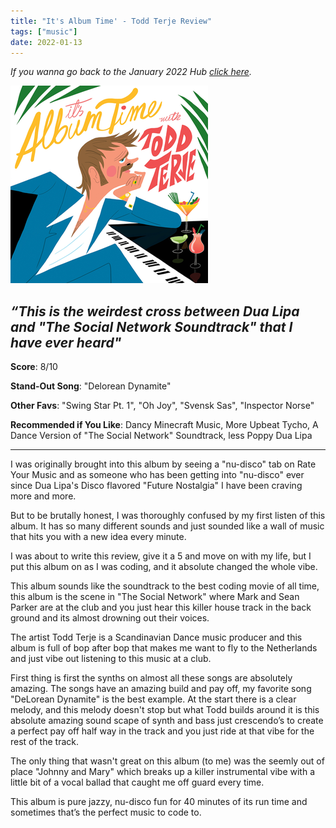 ```yaml
---
title: "It's Album Time' - Todd Terje Review"
tags: ["music"]
date: 2022-01-13
---
```


_If you wanna go back to the January 2022 Hub
[click here](/posts/album-a-day-jan-2022-intro/)._



![album cover for mikgazer vol. 1](/images/its-album-time-album.jpg#album)

*“This is the weirdest cross between Dua Lipa and "The Social Network Soundtrack" that I have ever heard"*
---

**Score**: 8/10

**Stand-Out Song**: "Delorean Dynamite"

**Other Favs**: "Swing Star Pt. 1", "Oh Joy", "Svensk Sas", "Inspector Norse"

**Recommended  if You Like**: Dancy Minecraft Music, More Upbeat Tycho, A Dance Version of "The Social Network" Soundtrack, less Poppy Dua Lipa

---

I was originally brought into this album by seeing a "nu-disco" tab on Rate Your Music and as someone who has been getting into "nu-disco" ever since Dua Lipa's Disco flavored "Future Nostalgia" I have been craving more and more.

But to be brutally honest, I was thoroughly confused by my first listen of this album. It has so many different sounds and just sounded like a wall of music that hits you with a new idea every minute.

I was about to write this review, give it a 5 and move on with my life, but I put this album on as I was coding, and it absolute changed the whole vibe.

This album sounds like the soundtrack to the best coding movie of all time, this album is the scene in "The Social Network" where Mark and Sean Parker are at the club and you just hear this killer house track in the back ground and its almost drowning out their voices.

The artist Todd Terje is a Scandinavian Dance music producer and this album is full of bop after bop that makes me want to fly to the Netherlands and just vibe out listening to this music at a club.

First thing is first the synths on almost all these songs are absolutely amazing. The songs have an amazing build and pay off, my favorite song "DeLorean Dynamite" is the best example. At the start there is a clear melody, and this melody doesn't stop but what Todd builds around it is this absolute amazing sound scape of synth and bass just crescendo’s to create a perfect pay off half way in the track and you just ride at that vibe for the rest of the track.

The only thing that wasn't great on this album (to me) was the seemly out of place "Johnny and Mary" which breaks up a killer instrumental vibe with a little bit of a vocal ballad that caught me off guard every time.

This album is pure jazzy, nu-disco fun for 40 minutes of its run time and sometimes that’s the perfect music to code to.